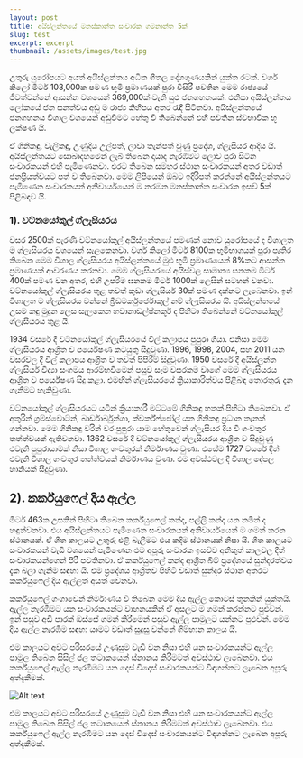 ```yaml
---
layout: post
title: අයිස්ලන්තයේ මනස්කාන්ත සංචාරක ගමනාන්ත 5ක්
slug: test
excerpt: excerpt
thumbnail: /assets/images/test.jpg
---
```


උතුරු යුරෝපයට අයත් අයිස්ලන්තය අධික ශීතල දේශගුණයකින් යුක්ත රටක්. වර්ග කිලෝ මීටර් 103,000ක පමණ භූමි ප්‍රමාණයක් පුරා විසිරී පවතින මෙම රාජ්‍යයේ ජීවත්වන්නේ ආසන්න වශයෙන් 369,000ක් වැනි සුළු ජනගහනයක්. එනිසා අයිස්ලන්තය ලෝකයේ ජන ඝනත්වය අඩු ම රාජ්‍ය කිහිපය අතර රැඳී සිටිනවා. අයිස්ලන්තයේ ජනගහනය විශාල වශයෙන් අඩුවීමට හේතු වී තිබෙන්නේ එහි පවතින ස්වභාවික භූ ලක්ෂණ යි.

ඒ ගිනිකඳු, වැලිකඳු, උණුදිය උල්පත්, ලාවා තැන්පත් වුණු ප්‍රදේශ, ග්ලැසියර ආදිය යි. අයිස්ලන්තයට සොබාදහමෙන් ලැබී තිබෙන දායාද නැරඹීමට ලොව පුරා සිටින සංචාරකයන් එහි පැමිණෙනවා. එරට තිබෙන සමහර ස්ථාන සංචාරකයන් අතර වඩාත් ජනප්‍රියත්වයට පත් ව තිබෙනවා. මෙම ලිපියෙන් ඔබට ඉදිරිපත් කරන්නේ අයිස්ලන්තයට පැමිණෙන සංචාරකයන් අනිවාර්යයෙන් ම නරඹන මනස්කාන්ත සංචාරක ඉසව් 5ක් පිළිබඳව යි.

### 1). වට්නයෝකුල් ග්ලැසියරය

වසර 2500ක් පැරණි වට්නයෝකුල් අයිස්ලන්තයේ පමණක් නොව යුරෝපයේ ද විශාලත ම ග්ලැසියරය වශයෙන් සැලකෙනවා. වර්ග කිලෝ මීටර් 8100ක භූමිභාගයක් පුරා පැතිර තිබෙන මෙම විශාල ග්ලැසියරය අයිස්ලන්තයේ මුළු භූමි ප්‍රමාණයෙන් 8%කට ආසන්න ප්‍රමාණයක් ආවරණය කරනවා. මෙම ග්ලැසියරයේ අයිස්වල සාමාන්‍ය ඝනකම මීටර් 400ක් පමණ වන අතර, එහි උපරිම ඝනකම මීටර් 1000ක් ලෙසින් සටහන් වනවා. වට්නයෝකුල් ග්ලැසියරය තුළ තවත් කුඩා ග්ලැසියර් 30ක් පමණ දක්නට ලැබෙනවා. ඉන් විශාලත ම ග්ලැසියරය වන්නේ  බ්‍රීඩමර්කුර්ජොකුල් නම් ග්ලැසියරය යි. අයිස්ලන්තයේ උසම කඳු මුදුන ලෙස සැලකෙන හවානාඩල්ෂ්නකූර් ද පිහිටා තිබෙන්නේ වට්නයෝකුල් ග්ලැසියරය තුළ යි.

1934 වසරේ දී වට්නයෝකුල් ග්ලැසියරයේ විල් කලාපය පුපුරා ගියා. එනිසා මෙම ග්ලැසියරය ආශ්‍රිත ව පර්යේෂණ කටයුතු සිදුවුණා. 1996, 1998, 2004, සහ 2011 යන වසරවල දී විල් කලාපය ආශ්‍රිත ව තවත් පිපිරීම් සිදුවුණා. 1950 වසරේ දී අයිස්ලන්ත ග්ලැසියර් විද්‍යා සංගමය ආරම්භවීමෙන් පසුව සෑම වසරකම වාගේ මෙම ග්ලැසියරය ආශ්‍රිත ව පර්යේෂණ සිදු කළා. එමඟින් ග්ලැසියරයේ ක්‍රියාකාරිත්වය පිළිබඳ තොරතුරු දැන ගැනීමට හැකිවුණා.

වට්නයෝකුල් ග්ලැසියරයට යටින් ක්‍රියාකාරී මට්ටමේ ගිනිකඳු හතක් පිහිටා තිබෙනවා. ඒ අතුරින් ග්‍රම්ස්වොට්න්, බාර්ඩාර්බුන්ගා, ක්වර්ක්ෆ්ජෝල් යන ගිනිකඳු ප්‍රධාන තැනක් ගන්නවා. මෙම ගිනිකඳු වරින් වර පුපුරා යාම හේතුවෙන් ග්ලැසියර දිය වී ගංවතුර තත්ත්වයක් ඇතිවනවා. 1362 වසරේ දී වට්නයෝකුල් ග්ලැසියරය ආශ්‍රිත ව සිදුවුණු එවැනි පුපුරායාමක් නිසා විශාල ගංවතුරක් නිර්මාණය වුණා. එසේම 1727 වසරේ දීත් එවැනි විශාල ගංවතුර තත්ත්වයක් නිර්මාණය වුණා. එම අවස්ථවල දී විශාල දේපල හානියක් සිදුවුණා.

## 2). කර්ක්යුෆෙල් දිය ඇල්ල

මීටර් 463ක උසකින් පිහිටා තිබෙන කර්ක්යුෆෙල් කන්ද, පල්ලි කන්ද යන නමින් ද හඳුන්වනවා. එය  අයිස්ලන්තයට පැමිණෙන සංචාරකයන් අනිවාර්යයෙන් ම ගමන් කරන ස්ථානයක්. ඒ ශීත කාලයට උතුරු එළි බැලීමට එය කදිම ස්ථානයක් නිසා යි. ශීත කාලයට සංචාරකයන් වැඩි වශයෙන් පැමිණෙන එම අපූරු සංචාරක ඉසව්ව අනිකුත් කාලවල දීත් සංචාරකයන්ගෙන් පිරී පවතිනවා. ඒ කර්ක්යුෆෙල් කන්ද ආශ්‍රිත බිම් ප්‍රදේශයේ සුන්දරත්වය දැක බලා ගැනීම සඳහා යි. එම ප්‍රදේශය ආශ්‍රිතව පිහිටි වඩාත් සුන්දර ස්ථාන අතරට කර්ක්යුෆෙල් දිය ඇල්ලත් අයත් වෙනවා.

කර්ක්යුෆෙල් ගංගාවෙන් නිර්මාණය වී තිබෙන මෙම දිය ඇල්ල කොටස් තුනකින් යුක්තයි. ඇල්ල නැරඹීමට යන සංචාරකයන්ට වාහනයකින් ඒ අසලට ම ගමන් කරන්නට පුළුවන්. ඉන් පසුව අඩි පාරක් ඔස්සේ ගමන් කිරීමෙන් පසුව ඇල්ල පාමුලට යන්නට පුළුවන්. මෙම දිය ඇල්ල නැරඹීම සඳහා යාමට වඩාත් සුදුසු වන්නේ ගිම්හාන කාලය යි.

එම කාලයට අවට පරිසරයේ උණුසුම වැඩි වන නිසා එහි යන සංචාරකයන්ට ඇල්ල පාමුල තිබෙන සිසිල් ජල තටාකයෙන් ස්නානය කිරීමටත් අවස්ථාව ලැබෙනවා. එය කර්ක්යුෆෙල් ඇල්ල නැරඹීමට යන දෙස් විදෙස් සංචාරකයන්ට විඳගන්නට ලැබෙන අපූරු අත්දැකීමක්.

![Alt text](https://assets.roar.media/assets/WU4XhmZ6W8ROSEC3_ZeonDownloader---1074491256.jpg)

එම කාලයට අවට පරිසරයේ උණුසුම වැඩි වන නිසා එහි යන සංචාරකයන්ට ඇල්ල පාමුල තිබෙන සිසිල් ජල තටාකයෙන් ස්නානය කිරීමටත් අවස්ථාව ලැබෙනවා. එය කර්ක්යුෆෙල් ඇල්ල නැරඹීමට යන දෙස් විදෙස් සංචාරකයන්ට විඳගන්නට ලැබෙන අපූරු අත්දැකීමක්.